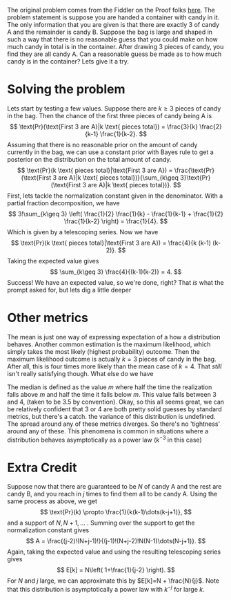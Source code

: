 The original problem comes from the Fiddler on the Proof folks [here](https://thefiddler.substack.com/p/can-you-solve-the-tricky-mathematical). The problem statement is suppose you are handed a container with candy in it. The only information that you are given is that there are exactly 3 of candy A and the remainder is candy B. Suppose the bag is large and shaped in such a way that there is no reasonable guess that you could make on how much candy in total is in the container. After drawing 3 pieces of candy, you find they are all candy A. Can a reasonable guess be made as to how much candy is in the container? Lets give it a try. 

# Solving the problem
Lets start by testing a few values. Suppose there are $k\geq3$ pieces of candy in the bag. Then the chance of the first three pieces of candy being A is
$$
\text{Pr}(\text{First 3 are A}|k \text{ pieces total}) = \frac{3}{k} \frac{2}{k-1} \frac{1}{k-2}.
$$
Assuming that there is no reasonable prior on the amount of candy currently in the bag, we can use a constant prior with Bayes rule to get a posterior on the distribution on the total amount of candy.
$$
\text{Pr}(k \text{ pieces total}|\text{First 3 are A}) = \frac{\text{Pr}(\text{First 3 are A}|k \text{ pieces total})}{\sum_{k\geq 3}\text{Pr}(\text{First 3 are A}|k \text{ pieces total})}.
$$
First, lets tackle the normalization constant given in the denominator. With a partial fraction decomposition, we have
$$
3!\sum_{k\geq 3} \left( \frac{1}{2} \frac{1}{k} - \frac{1}{k-1} + \frac{1}{2} \frac{1}{k-2} \right) = \frac{1}{4}.
$$
Which is given by a telescoping series. Now we have
$$
\text{Pr}(k \text{ pieces total}|\text{First 3 are A}) = \frac{4}{k (k-1) (k-2)}.
$$
Taking the expected value gives
$$
\sum_{k\geq 3} \frac{4}{(k-1)(k-2)} = 4.
$$
Success! We have an expected value, so we're done, right? That *is* what the prompt asked for, but lets dig a little deeper

# Other metrics
The mean is just one way of expressing expectation of a how a distribution behaves. Another common estimation is the maximum likelihood, which simply takes the most likely (highest probability) outcome. Then the maximum likelihood outcome is actually $k=3$ pieces of candy in the bag. After all, this is four times more likely than the mean case of $k=4$. That *still* isn't really satisfying though. What else do we have

The median is defined as the value $m$ where half the time the realization falls above $m$ and half the time it falls below $m$. This value falls between $3$ and $4$, (taken to be $3.5$ by convention). Okay, so this all seems great, we can be relatively confident that $3$ or $4$ are both pretty solid guesses by standard metrics, but there's a catch. the variance of this distribution is undefined. The spread around any of these metrics diverges. So there's no 'tightness' around any of these. This phenomena is common in situations where a distribution behaves asymptotically as a power law ($k^{-3}$ in this case)
# Extra Credit
Suppose now that there are guaranteed to be $N$ of candy A and the rest are candy B, and you reach in $j$ times to find them all to be candy A. Using the same process as above, we get
$$
\text{Pr}(k) \propto \frac{1}{k(k-1)\dots(k-j+1)},
$$
and a support of ${N, N+1, \dots}$ . Summing over the support to get the normalization constant gives
$$
A = \frac{(j-2)!(N+j-1)!}{(j-1)!(N+j-2)!N(N-1)\dots(N-j+1)}.
$$
Again, taking the expected value and using the resulting telescoping series gives
$$
E[k] = N\left( 1+\frac{1}{j-2} \right).
$$
For $N$ and $j$ large, we can approximate this by $E[k]=N + \frac{N}{j}$. Note that this distribution is asymptotically a power law with $k^{-j}$ for large $k$. 